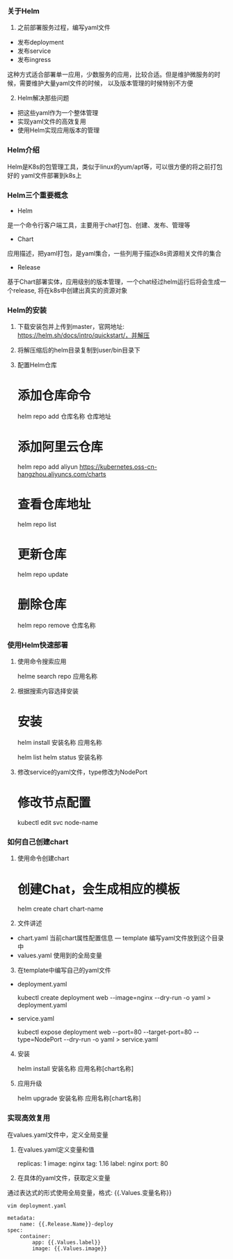 ### 关于Helm

1. 之前部署服务过程，编写yaml文件

- 发布deployment
- 发布service
- 发布ingress

这种方式适合部署单一应用，少数服务的应用，比较合适。但是维护微服务的时候，需要维护大量yaml文件的时候，
以及版本管理的时候特别不方便

2. Helm解决那些问题

- 把这些yaml作为一个整体管理
- 实现yaml文件的高效复用
- 使用Helm实现应用版本的管理

### Helm介绍

Helm是K8s的包管理工具，类似于linux的yum/apt等，可以很方便的将之前打包好的
yaml文件部署到k8s上

### Helm三个重要概念

- Helm

是一个命令行客户端工具，主要用于chat打包、创建、发布、管理等

- Chart

应用描述，把yaml打包，是yaml集合，一些列用于描述k8s资源相关文件的集合

- Release

基于Chart部署实体，应用级别的版本管理，一个chat经过helm运行后将会生成一个release,
将在k8s中创建出真实的资源对象

### Helm的安装

1. 下载安装包并上传到master，官网地址: https://helm.sh/docs/intro/quickstart/，并解压

2. 将解压缩后的helm目录复制到user/bin目录下

3. 配置Helm仓库


    # 添加仓库命令
    helm repo add 仓库名称 仓库地址

    # 添加阿里云仓库
    helm repo add aliyun https://kubernetes.oss-cn-hangzhou.aliyuncs.com/charts
    
    # 查看仓库地址
    helm repo list

    # 更新仓库
    helm repo update

    # 删除仓库
    helm repo remove 仓库名称

### 使用Helm快速部署

1. 使用命令搜索应用
    
    
    helme search repo 应用名称

2. 根据搜索内容选择安装


    # 安装
    helm install 安装名称 应用名称

    helm list
    helm status 安装名称
    
3. 修改service的yaml文件，type修改为NodePort


    # 修改节点配置
    kubectl edit svc node-name 

### 如何自己创建chart

1. 使用命令创建chart


    # 创建Chat，会生成相应的模板    
    helm create chart chart-name

2. 文件讲述

- chart.yaml 当前chart属性配置信息
— template 编写yaml文件放到这个目录中
- values.yaml 使用到的全局变量

3. 在template中编写自己的yaml文件

- deployment.yaml


    kubectl create deployment web --image=nginx --dry-run -o yaml > deployment.yaml

- service.yaml
    

    kubectl expose deployment web --port=80 --target-port=80 --type=NodePort --dry-run -o yaml > service.yaml

4. 安装


    helm install 安装名称 应用名称[chart名称]

5. 应用升级


    helm upgrade 安装名称 应用名称[chart名称]

### 实现高效复用

在values.yaml文件中，定义全局变量

1. 在values.yaml定义变量和值

    
    replicas: 1
    image: nginx
    tag: 1.16
    label: nginx
    port: 80


2. 在具体的yaml文件，获取定义变量

通过表达式的形式使用全局变量，格式: {{.Values.变量名称}}

    vim deployment.yaml

    metadata:
        name: {{.Release.Name}}-deploy
    spec:
        container:
            app: {{.Values.label}}
            image: {{.Values.image}}

